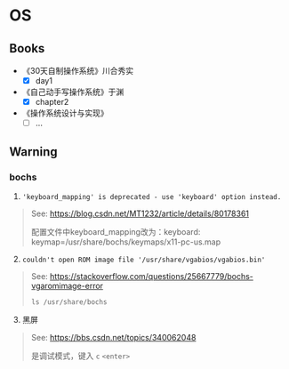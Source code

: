 # OS

## Books

+ 《30天自制操作系统》川合秀实
    + [x] day1
+ 《自己动手写操作系统》于渊
    + [x] chapter2
+ 《操作系统设计与实现》
    + [ ] ...

## Warning

### bochs

1. `'keyboard_mapping' is deprecated - use 'keyboard' option instead.`

> See: https://blog.csdn.net/MT1232/article/details/80178361
>
> 配置文件中keyboard_mapping改为：keyboard:  keymap=/usr/share/bochs/keymaps/x11-pc-us.map

2. `couldn't open ROM image file '/usr/share/vgabios/vgabios.bin'`

> See: https://stackoverflow.com/questions/25667779/bochs-vgaromimage-error
>
> `ls /usr/share/bochs`

3. 黑屏

> See: https://bbs.csdn.net/topics/340062048
>
> 是调试模式，键入 `c` `<enter>`
